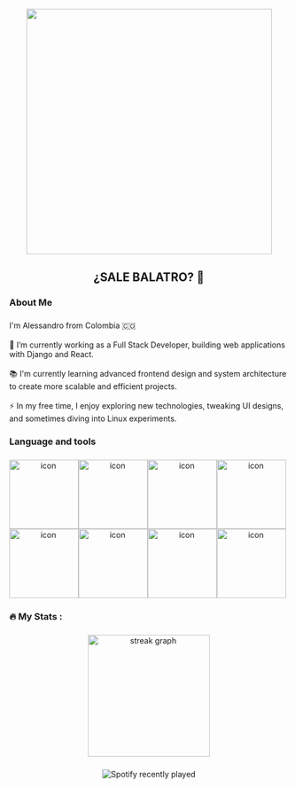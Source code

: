 <br clear="both">

<p align="center" style="margin:0;padding:0;">
  <img height="443" src="https://images.alphacoders.com/765/765703.png" />
</p>


###

<h2 align="center">¿SALE BALATRO? 🤡</h2>

###

<h3 align="left">About Me</h3>

###

<p align="left">I'm Alessandro from Colombia 🇨🇴<br><br>🔭 I’m currently working as a Full Stack Developer, building web applications with Django and React.<br><br>📚 I'm currently learning advanced frontend design and system architecture to create more scalable and efficient projects.<br><br>⚡ In my free time, I enjoy exploring new technologies, tweaking UI designs, and sometimes diving into Linux experiments.</p>

###

<h3 align="left">Language and tools</h3>

###

<div align="center">
<div style="display: flex; align-items: flex-start;">
  <img src="https://techstack-generator.vercel.app/js-icon.svg" alt="icon" width="125" height="125" />
  <img src="https://techstack-generator.vercel.app/ts-icon.svg" alt="icon" width="125" height="125" />
  <img src="https://techstack-generator.vercel.app/react-icon.svg" alt="icon" width="125" height="125" />
  <img src="https://techstack-generator.vercel.app/jest-icon.svg" alt="icon" width="125" height="125" />
</div><div style="display: flex; align-items: flex-start;">
  <img src="https://techstack-generator.vercel.app/prettier-icon.svg" alt="icon" width="125" height="125" />
  <img src="https://techstack-generator.vercel.app/python-icon.svg" alt="icon" width="125" height="125" />
  <img src="https://techstack-generator.vercel.app/docker-icon.svg" alt="icon" width="125" height="125" />
  <img src="https://techstack-generator.vercel.app/mysql-icon.svg" alt="icon" width="125" height="125" /></div>
</div>

<h3 align="left">🔥   My Stats :</h3>

###

<div align="center">
  <img src="https://streak-stats.demolab.com?user=Alessandro Meneses&locale=en&mode=daily&theme=dark&hide_border=false&border_radius=5&order=3" height="220" alt="streak graph"  />
</div>

###

<div align="center">
  <img src="https://spotify-recently-played-readme.vercel.app/api?count=5" alt="Spotify recently played"  />
</div>

###
